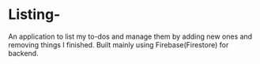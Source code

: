# Listing-
An application to list my to-dos and manage them by adding new ones and removing things I finished.
Built mainly using Firebase(Firestore) for backend.
